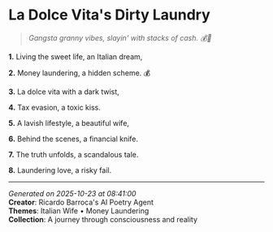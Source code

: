 # La Dolce Vita's Dirty Laundry

> *Gangsta granny vibes, slayin' with stacks of cash. 💰🍝*

**1.** Living the sweet life, an Italian dream,


**2.** Money laundering, a hidden scheme. 💰


**3.** La dolce vita with a dark twist,


**4.** Tax evasion, a toxic kiss.


**5.** A lavish lifestyle, a beautiful wife,


**6.** Behind the scenes, a financial knife.


**7.** The truth unfolds, a scandalous tale.


**8.** Laundering love, a risky fail.



---

*Generated on 2025-10-23 at 08:41:00*  
**Creator**: Ricardo Barroca's AI Poetry Agent  
**Themes**: Italian Wife • Money Laundering  
**Collection**: A journey through consciousness and reality